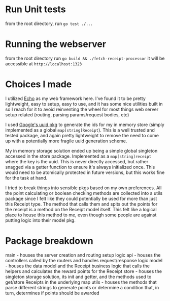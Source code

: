 # Run Unit tests
from the root directory, run `go test ./...`

# Running the webserver
from the root directory run `go build && ./fetch-receipt-processor`
it will be accessible at `http://localhost:1323`

# Choices I made
I utilized [Echo](https://echo.labstack.com/) as my web framework here. I've
found it to be pretty lightweight, easy to setup, easy to use, and it has some
nice utilities built in so I reach for it to avoid reinventing the wheel for
most things web server setup related (routing, parsing params/request bodies, etc)

I used [Google's uuid pkg](https://github.com/google/uuid) to generate the ids
for my in memory store (simply implemented as a global `map[string]Receipt`). This
is a well trusted and tested package, and again pretty lightweight to remove the
need to come up with a potentially more fragile uuid generation scheme.

My in memory storage solution ended up being a simple global singleton accessed
in the store package. Implemented as a `map[string]receipt` where the key is the uuid.
This is never directly accessed, but rather snagged via a getter function to ensure
it's always initialized once. This would need to be atomically protected in future
versions, but this works fine for the task at hand.

I tried to break things into sensible pkgs based on my own preferences. All the
point calculating or boolean checking methods are collected into a utils package
since I felt like they could potentially be used for more than just this Receipt
type. The method that calls them and spits out the points for the receipt is a
method on the Receipt model itself. This felt like a logical place to house this
method to me, even though some people are against putting logic into their model
pkg.

# Package breakdown
main - houses the server creation and routing setup logic
api - houses the controllers called by the routers and handles request/response logic
model - houses the data model and the Receipt business logic that calls the helpers
        and calculates the reward points for the Receipt
store - houses the singleton storage solution, its init and getter, and the methods 
        used to get/store Receipts in the underlying map
utils - houses the methods that parse different strings to generate points or determine
        a condition that, in turn, determines if points should be awarded
